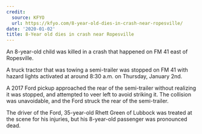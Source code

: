 ```yaml
---
credit:
  source: KFYO
  url: https://kfyo.com/8-year-old-dies-in-crash-near-ropesville/
date: '2020-01-02'
title: 8-Year old dies in crash near Ropesville
---
```



An 8-year-old child was killed in a crash that happened on FM 41 east of Ropesville.

A truck tractor that was towing a semi-trailer was stopped on FM 41 with hazard lights activated at around 8:30 a.m. on Thursday, January 2nd.

A 2017 Ford pickup approached the rear of the semi-trailer without realizing it was stopped, and attempted to veer left to avoid striking it. The collision was unavoidable, and the Ford struck the rear of the semi-trailer.

The driver of the Ford, 35-year-old Rhett Green of Lubbock was treated at the scene for his injuries, but his 8-year-old passenger was pronounced dead.